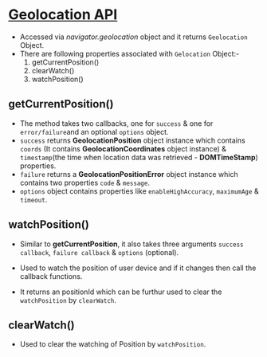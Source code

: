 # [Geolocation API](https://developer.mozilla.org/en-US/docs/Web/API/Geolocation_API)

- Accessed via _navigator.geolocation_ object and it returns `Geolocation` Object.
- There are following properties associated with `Gelocation` Object:-
  1. getCurrentPosition()
  1. clearWatch()
  1. watchPosition()

## getCurrentPosition()

- The method takes two callbacks, one for `success` & one for `error/failure`and an optional `options` object.
- `success` returns **GeolocationPosition** object instance which contains `coords` (It contains **GeolocationCoordinates** object instance) & `timestamp`(the time when location data was retrieved - **DOMTimeStamp**) properties.
- `failure` returns a **GeolocationPositionError** object instance which contains two properties `code` & `message`.
- `options` object contains properties like `enableHighAccuracy`, `maximumAge` & `timeout`.

## watchPosition()

- Similar to **getCurrentPosition**, it also takes three arguments `success callback`, `failure callback` & `options` (optional).

- Used to watch the position of user device and if it changes then call the callback functions.
- It returns an positionId which can be furthur used to clear the `watchPosition` by `clearWatch`.

## clearWatch()

- Used to clear the watching of Position by `watchPosition`.
